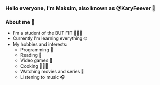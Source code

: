 ### Hello everyone, I'm Maksim, also known as @KaryFeever 👋
### About me 🦦
- I'm a student of the BUT FIT 👨🏻‍🎓
- Currently I'm learning everything 🤓
- My hobbies and interests:
  - Programming 🤖
  - Reading 📖
  - Video games 👾
  - Cooking 👨🏻‍🍳
  - Watching movies and series 🍿
  - Listening to music 🎧
<!--
**KaryFeever/KaryFeever** is a ✨ _special_ ✨ repository because its `README.md` (this file) appears on your GitHub profile.

Here are some ideas to get you started:

- 🔭 I’m currently working on ...
- 🌱 I’m currently learning ...
- 👯 I’m looking to collaborate on ...
- 🤔 I’m looking for help with ...
- 💬 Ask me about ...
- 📫 How to reach me: ...
- 😄 Pronouns: ...
- ⚡ Fun fact: ...
-->
